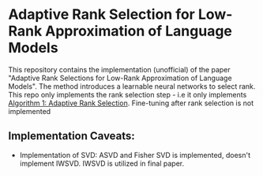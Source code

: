 # Adaptive Rank Selection for Low-Rank Approximation of Language Models
This repository contains the implementation (unofficial) of the paper "Adaptive Rank Selections for Low-Rank Approximation of Language Models". The method introduces a learnable neural networks to select rank. This repo only implements the rank selection step - i.e it only implements [Algorithm 1: Adaptive Rank Selection](https://aclanthology.org/2024.naacl-long.13.pdf). Fine-tuning after rank selection is not implemented

## Implementation Caveats:
* Implementation of SVD: ASVD and Fisher SVD is implemented, doesn't implement IWSVD. IWSVD is utilized in final paper.
